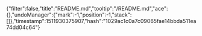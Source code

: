 {"filter":false,"title":"README.md","tooltip":"/README.md","ace":{},"undoManager":{"mark":-1,"position":-1,"stack":[]},"timestamp":1511930375907,"hash":"1029ac1c0a7c09065fae14bbda511ea74dd04c64"}